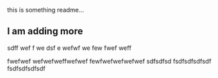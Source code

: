 this is something readme...

## I am adding more 
sdff wef f we dsf e wefwf we
few fwef weff

fwefwef
wefwefweffwefwef
fewfwefwefwefwef
sdfsdfsd
fsdfsdfsdfsdf
fsdfsdfsdfsdf